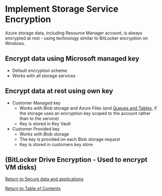 # Implement Storage Service Encryption

Azure storage data, including Resource Manager account, is always encrypted at rest - using technology similar to BitLocker encryption on Windows.

## Encrypt data using Microsoft managed key

* Default encryption scheme
* Works with all storage services

## Encrypt data at rest using own key

* Customer Managed key
   * Works with Blob storage and Azure Files (and [Queues and Tables](https://docs.microsoft.com/en-us/azure/storage/common/account-encryption-key-create), if the storage uses an encryption key scoped to the account rather than to the service)
   * Key is stored in Key Vault
* Customer Provided key
   * Works with Blob storage
   * The key is provided on each Blob storage request
   * Key is stored in customers key store

## (BitLocker Drive Encryption - Used to encrypt VM disks)

[Return to Secure data and applications](README.md)

[Return to Table of Contents](../README.md)